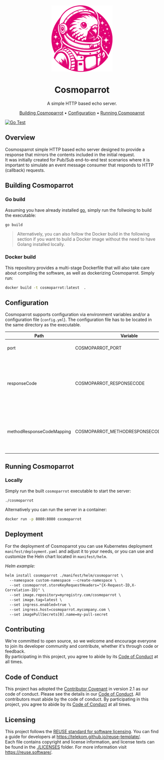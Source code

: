 <!--
Copyright 2024 Deutsche Telekom IT GmbH

SPDX-License-Identifier: Apache-2.0
-->

<p align="center">
  <img src="docs/img/cosmoparrot-logo.svg" alt="Cosmoparrot logo" width="200">
  <h1 align="center">Cosmoparrot</h1>
</p>

<p align="center">
  A simple HTTP based echo server.
</p>

<p align="center">
  <a href="#building-cosmoparrot">Building Cosmoparrot</a> •
  <a href="#configuration">Configuration</a> •
  <a href="#running-cosmoparrot">Running Cosmoparrot</a>
</p>

<!--
[![REUSE status](https://api.reuse.software/badge/github.com/telekom/pubsub-horizon-cosmoparrot)](https://api.reuse.software/info/github.com/telekom/pubsub-horizon-cosmoparrot)
-->
[![Go Test](https://github.com/telekom/pubsub-horizon-cosmoparrot/actions/workflows/go-test.yml/badge.svg)](https://github.com/telekom/pubsub-horizon-cosmoparrot/actions/workflows/go-test.yml)

## Overview
Cosmosparrot simple HTTP based echo server designed to provide a response that mirrors the contents included in the initial request.  
It was initially created for Pub/Sub end-to-end test scenarios where it is important to simulate an event message consumer that responds to HTTP (callback) requests.

## Building Cosmoparrot

### Go build

Assuming you have already installed [go](https://go.dev/), simply run the follwoing to build the executable:
```bash
go build
```

> Alternatively, you can also follow the Docker build in the following section if you want to build a Docker image without the need to have Golang installed locally.

### Docker build

This repository provides a multi-stage Dockerfile that will also take care about compiling the software, as well as dockerizing Cosmoparrot. Simply run:

```bash
docker build -t cosmoparrot:latest  . 
```

## Configuration
Cosmoparrot supports configuration via environment variables and/or a configuration file (`config.yml`). The configuration file has to be located in the same directory as the executable.

| Path                        | Variable                              | Type   | Default | Description                                                                              |
|-----------------------------|---------------------------------------|--------|---------|------------------------------------------------------------------------------------------|
| port                        | COSMOPARROT_PORT                      | int    | 8080    | Sets the port to listen on.                                                              |
| responseCode                | COSMOPARROT_RESPONSECODE              | int    | 200     | Enforces a specific HTTP response code. Can be used to test different consumer behavior. |
| methodResponseCodeMapping   | COSMOPARROT_METHODRESPONSECODEMAPPING | string | ""      | Control the HTTP response code per HTTP method, for example: "POST:401"                  |

## Running Cosmoparrot
### Locally

Simply run the built `cosmoparrot` executable to start the server:
```shell
./cosmoparrot
```

Alternatively you can run the server in a container: 

```bash
docker run -p 8080:8080 cosmoparrot
```

## Deployment

For the deployment of Cosmoparrot you can use Kubernetes deployment `manifest/deployment.yaml` and adjust it to your
needs, or you can use and customize the Heln chart located in `manifest/helm`.

*Helm example:*
```
helm install cosmoparrot ./manifest/helm/cosmoparrot \
  --namespace custom-namespace --create-namespace \
  --set cosmoparrot.storeKeyRequestHeaders="{X-Request-ID,X-Correlation-ID}" \
  --set image.repository=myregistry.com/cosmoparrot \
  --set image.tag=latest \
  --set ingress.enabled=true \
  --set ingress.host=cosmoparrot.mycompany.com \
  --set imagePullSecrets[0].name=my-pull-secret
```

## Contributing

We're committed to open source, so we welcome and encourage everyone to join its developer community and contribute, whether it's through code or feedback.  
By participating in this project, you agree to abide by its [Code of Conduct](./CODE_OF_CONDUCT.md) at all times.

## Code of Conduct
This project has adopted the [Contributor Covenant](https://www.contributor-covenant.org/) in version 2.1 as our code of conduct. Please see the details in our [Code of Conduct](CODE_OF_CONDUCT.md). All contributors must abide by the code of conduct.
By participating in this project, you agree to abide by its [Code of Conduct](./CODE_OF_CONDUCT.md) at all times.

## Licensing

This project follows the [REUSE standard for software licensing](https://reuse.software/). You can find a guide for developers at https://telekom.github.io/reuse-template/.   
Each file contains copyright and license information, and license texts can be found in the [./LICENSES](./LICENSES) folder. For more information visit https://reuse.software/.
